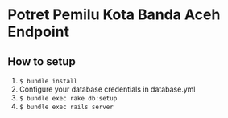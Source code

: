 # Potret Pemilu Kota Banda Aceh Endpoint

## How to setup

1. `$ bundle install`
2. Configure your database credentials in database.yml
2. `$ bundle exec rake db:setup`
3. `$ bundle exec rails server`

